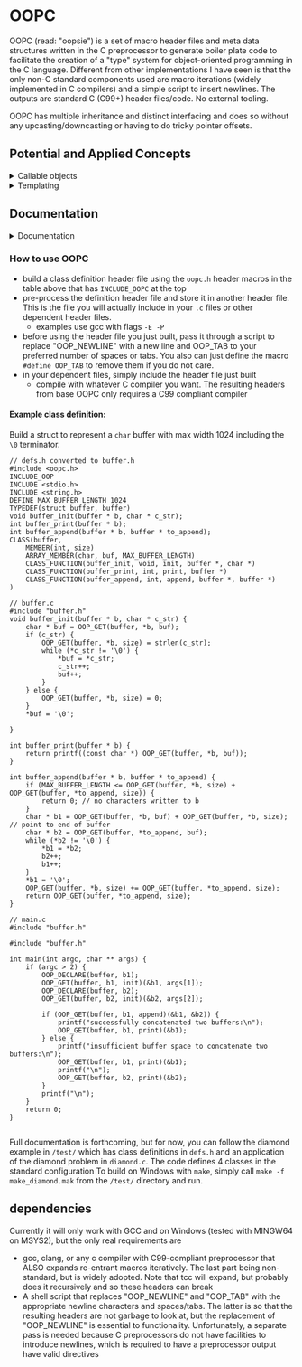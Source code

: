 # OOPC

OOPC (read: "oopsie") is a set of macro header files and meta data structures written in the C preprocessor to generate boiler plate code to facilitate the creation of a "type" system for object-oriented programming in the C language. Different from other implementations I have seen is that the only non-C standard components used are macro iterations (widely implemented in C compilers) and a simple script to insert newlines. The outputs are standard C (C99+) header files/code. No external tooling. 

OOPC has multiple inheritance and distinct interfacing and does so without any upcasting/downcasting or having to do tricky pointer offsets.

## Potential and Applied Concepts

<details><summary> Callable objects </summary><blockquote>

The `callable.def.h` file creates a callable object struct and associated macros that allow a user to implement an interface for another struct to be "callable". "Callable" here means there is a one-to-one association of the object to a function. In Python, this simply looks like 
```
class ObjToCall:
    def __call__(self, ...):
        # implementation

# to use
A = ObjToCall()
result = A() # "calls" the object
```

Since in pure C, we cannot make a struct executable, we cannot make the syntax work this simply, but we can get kind of close. The analogous behavior in OOPC is
```
// ObjToCall.def.h
TYPEDEF(struct ObjToCall, ObjToCall)
return_type my_func(ObjToCall *, other args...); // the function I want to call when "calling" the instance of ObjToCall. Implementation in some .c file

// if my_func returns void and the "other args" is actually a variadic, done. Otherwise, have wrap the function with the MAKE_CALLABLE macro
// define the class if my_func did not require MAKE_CALLABLE() macro
CLASS(ObjToCall,
    /* class declarations */
    IMPLEMENTS(Callable, call, my_func)
)

// else if MAKE_CALLABLE() macro was required
MAKE_CALLABLE(ObjToCall, return_type, my_func, other arg types...)
CLASS(ObjToCall,
    /* class declarations */
    IMPLEMENTS(Callable, call, GET_CALLABLE(ObjToCall, my_func))
)

// to use
DECLARE(ObjToCall, obj)
/* init obj code however you wish */
CALL(ObjToCall, obj, arguments...);  // "calls" the object

```

</blockquote></details>

<details><summary> Templating </summary><blockquote>

Templates are a big part of C++ and it is natural to want flexibility and configurability while maintaining type safety. Since macros can parameterize other macros, OOPC can also do templating although it can be unwieldy and require use of a lot of internal macros.

A simple example is if you wanted to create interfaces for general array types. These would be structs that look something like

```
struct array_int {
    size_t capacity;    // number of elements allocated for arr
    size_t size;        // number of elements current written to arr
    int * arr;          // array of integers
}
```

or 

```
struct array_double {
    size_t capacity;    // number of elements allocated for arr
    size_t size;        // number of elements current written to arr
    double * arr;       // array of integers
}
```

For type safety, we would want access to both, but we might also have functions that we might want to accept multiple array types, e.g. comparing two elements or getting their respective sizes. How to handle this? We can use interfaces to implement shared functionality or inheritance to give each typed array access to shared members or in probably in this case, both. Class extension or inheritance works well for the parts of these structs that are common, namely the members `capacity` and `size`. When we need to pass the objects into functions that accept either, however, the superclass doesn't know anything about the contents of the subclass and should not be responsible for maintaining any (type) safety or invariants. The key to the latter points then is to implement a shared interface. This interface can be passed along with a generic object to provide specificity and a context for an operation that is shared among the objects, but different. Templating can help use define these interfaces and subclasses.

So how do we create class templates to accommodate all our potential arrays? Well, first look at how we would construct each of these structs individually in OOPC.

```
// compare elements of an int array of size n at indices i and j
int array_int_compare(array_int * iarr, size_t i, size_t j);
size_t array_int_size(array_int * iarr);
CLASS(array_int,
    MEMBER(size_t, capacity)
    MEMBER(size_t, size)
    MEMBER(int *, arr)
    CLASS_FUNCTION(array_int_compare, int, compare, array_int *, size_t, size_t)
    CLASS_FUNCTION(array_int_size, size_t, size, array_int *)
)

int array_double_compare(array_double * darr, size_t i, size_t j);
size_t array_double_size(array_double * darr);
CLASS(array_double,
    MEMBER(size_t, capacity)
    MEMBER(size_t, size)
    MEMBER(double *, arr)
    CLASS_FUNCTION(array_double_compare, int, compare, array_double *, size_t, size_t)
    CLASS_FUNCTION(array_double_size, size_t, size, array_double *)
)
```

When members are shared, that generally means the base class should contain those members. When class members are shared, that generally means the interface should contain those members. And since we are templating away the type of the elements in the array, the type of the `arr` members needs to be templated, but where to put it? There are actually a few ways to do this in OOPC, but we'll go with the one that has a little more type safety (generics in C will always have some amount of type "un"-safety unless we are allowed to have C11 or never with `_Generic` selection). There is also a very efficient way to define the interface and class at the same time, but we will be a little more explicit here (and use fewer internal macros).

To indicate templating, we will use `##template_parameter` to indicate that template_parameter will be something our template has to handle. Our base class will look like

```
// declare base class
CLASS(array,
    MEMBER(size_t, capacity)
    MEMBER(size_t, size)
)
// declare template using generic objects for heterogenous types
CLASS(array_intf, 
    FUNCTION(NULL, int, compare, void *, size_t, size_t)
    FUNCTION(NULL, size_t, size, void *)
)
```

and we have to have declarations/definitions for each of the interface functions

Then our template will look like the following

```
#define TEMPLATE_ARRAY(type) \
TYPEDEF(struct array_##type, array_##type) \
int array_##type##_compare(void * arr, size_t i, size_t j); \
size_t array_##type##_size(void * arr); \
CLASS(array_##type, \
    EXTENDS(array) \
    MEMBER(type *, arr) \
    IMPLEMENTS(array_intf, compare, array_##type##_compare, size, array_##type##_size) \
)
```

Once we have .c files with the implementations of each interface function, we are almost completely done. The declarations for `array`, `array_intf`, and the `TEMPLATE_ARRAY(type)` macro would go into a `array.def.h` header file that would get converted to array.h for the base class. In either the same file or separate files for each type (for the later, they would also have to be `*.def.h` files that include `array.def.h`) all that one needs to do to declare a new array type is to call the `TEMPLATE_ARRAY()` macro:

```
TEMPLATE_ARRAY(int)
TEMPLATE_ARRAY(double)
TEMPLATE_ARRAY(long)
```

A few notes:
- The way we templated the types with macro concatenation means the types themselves must be valid identifiers, which would restrict us to non-pointer types and built-in types that are single words. This can be worked-around with a simple typedef to unify multi-word types (ex. long long -> llong) and pointers (double * -> pdouble).
- Since we are already putting `TEMPLATE_ARRAY()` in a .def.h file, which gets pre-processed 2x, we can actually have `TEMPLATE_ARRAY()` emit macros that include the templated implementations of the interface functions! This reduces the implementation of each array type to as little as a single (albet borderline unreadable) line...but that's some macro trickery that won't be expounded on here.

</blockquote></details>

## Documentation

<details><summary> Documentation </summary><blockquote>

<b>Public Macro Overview</b>

Reading the table, some general behavior/definitions:
- macro arguments in `[]` are options 
- as a general rule in this framework, types include all pointer de-referencing, e.g. the `type` of a double pointer is `double *`
- `array size`s are number of elements, not bytes
- `name`s must be valid identifiers
- `value`s should be in parentheses to avoid any commas being interpreted as arguments
- members are the name parts of a `struct`. MEMBER in the macro names generally refer to objects with a slight distinction for function objects in FUNCTION.
- opaque data types can be made in this framework, but then `OOP_GET`, `OOP_INTERFACE`, and `OOP_SUPER` will only work in files that have visibility to the type definitions. To implement oqaque data types, wrapper functions must be made for these macros.

| Macro | Description | Relationship to Class | Relationship to Instances | Implementation Status |
|-------|-------------|-----------------------|---------------------------|-----------------------|
| `CLASS(type, description)` | defines a `type` by its class and instances | defines the class | defines the instances | Done |
| *`MEMBER(type, name[, value])` | declare an instance member | N/A | Each instance struct has a member of `type` with `name` and default `value` | default values not yet implemented |
| *`ARRAY_MEMBER(type, name[, value], array size)` | declare an instance member array | N/A | Each instance struct has an array of `array size` members of `type` with `name` and default `value` | default values not yet implemented |
| *,**`FUNCTION(value, return type, name, arg types...)` | declare an instance member function | N/A | Each instance struct has a member function with `name` that takes `arg types` inputs and `return type` | default values not yet implemented |
| *`CLASS_MEMBER(type, name[, value])` | declare a class member | The class struct has a member of `type` with `name` and default `value` | N/A | default values not yet implemented |
| *`ARRAY_CLASS_MEMBER(type, name[, value], array size)` | declare a class member array | The class struct has an array of `array size` members of `type` with `name` and default `value` | N/A  | default values not yet implemented |
| *,**`CLASS_FUNCTION(value, return type, name, arg types...)` | declare a class member function | The class struct has a member function with `name` that takes `arg types` inputs and `return type` | N/A | default values not yet implemented |
| *`EXTENDS(type)` | inherit from `type` | N/A | creates a "has a" sub-typing relationship in the hierarchy between the current type's instance and `type`*** | Done |
| *`IMPLEMENTS(type[, interface function name, implementation name...pairs])` | implement interface `type` | creates a "has a" sub-typing relationship in the hierarchy between the current type's class and `type`*** | N/A | Done |
| `OOP_SUPER(type, instance[, parent])` | resolve the `instance` as its `parent` based on the `type` definition | N/A | `type` was defined with `EXTENDS(parent)` | Done |
| `OOP_INTERFACE(type, instance[, interface])` | resolve the `instance` by its implementation of `interface` based on the `type` definition | `type` as defined with `IMPLEMENTS(interface[, pairs of interface functions and their implementations])` | Done |
| `OOP_GET(type, instance, attribute)` | resolve the `attribute` member of `instance` based on the `type` definition <br /> used for both "getting" and "setting" | N/A | class members are searched after instance members but the class hierarchy is searched before the instance hierarchy | Done |
| `OOP_INIT(type, inst)` | initialize an instance | N/A | initializes the instance by linking it to its class definition <br /> This should only be used directly when initializing supertype instances, i.e. when writing initialization functions for children | Done, but will expand to `do {} while (0)` in the future |
| `OOP_DECLARE(type, inst)` | declare an instance of `type` | N/A | declare and partially initialize an instance | Done, but will be unnecessary when OOP_INIT is "fixed" |
| `TYPEDEF(type, alias)` | protected `typedef type alias` to prevent conflicts with C typedef restrictions | N/A | N/A | Done |

*Only used within `description of `CLASS` macro

**FUNCTIONs are treated as and can be declared as MEMBERs (as they are members of `struct`s!). FUNCTION is merely a convenience to also wrap boiler plate code for establishing types based on the function specification. To have a MEMBER that is a function object, the appropriate typedef needs to be manually set beforehand. Doing so probably results in more type-safe use of function members.

***See "Is-a vs. Has-a, Extends vs Implements, Sub-class vs Interface" (in progress)

</blockquote></details>

### How to use OOPC

- build a class definition header file using the `oopc.h` header macros in the table above that has `INCLUDE_OOPC` at the top
- pre-process the definition header file and store it in another header file. This is the file you will actually include in your `.c` files or other dependent header files.
    - examples use gcc with flags `-E -P`
- before using the header file you just built, pass it through a script to replace "OOP_NEWLINE" with a new line and OOP_TAB to your preferred number of spaces or tabs. You also can just define the macro `#define OOP_TAB` to remove them if you do not care.
- in your dependent files, simply include the header file just built
    - compile with whatever C compiler you want. The resulting headers from base OOPC only requires a C99 compliant compiler

#### Example class definition:

Build a struct to represent a `char` buffer with max width 1024 including the `\0` terminator.
```
// defs.h converted to buffer.h
#include <oopc.h>
INCLUDE_OOP
INCLUDE <stdio.h>
INCLUDE <string.h>
DEFINE MAX_BUFFER_LENGTH 1024
TYPEDEF(struct buffer, buffer)
void buffer_init(buffer * b, char * c_str);
int buffer_print(buffer * b);
int buffer_append(buffer * b, buffer * to_append);
CLASS(buffer, 
    MEMBER(int, size)
    ARRAY_MEMBER(char, buf, MAX_BUFFER_LENGTH)
    CLASS_FUNCTION(buffer_init, void, init, buffer *, char *)
    CLASS_FUNCTION(buffer_print, int, print, buffer *)
    CLASS_FUNCTION(buffer_append, int, append, buffer *, buffer *)
)

// buffer.c
#include "buffer.h"
void buffer_init(buffer * b, char * c_str) {
    char * buf = OOP_GET(buffer, *b, buf);
    if (c_str) {
        OOP_GET(buffer, *b, size) = strlen(c_str);
        while (*c_str != '\0') {
            *buf = *c_str;
            c_str++;
            buf++;
        }
    } else {
        OOP_GET(buffer, *b, size) = 0;
    }
    *buf = '\0';
    
}

int buffer_print(buffer * b) {
    return printf((const char *) OOP_GET(buffer, *b, buf));
}

int buffer_append(buffer * b, buffer * to_append) {
    if (MAX_BUFFER_LENGTH <= OOP_GET(buffer, *b, size) + OOP_GET(buffer, *to_append, size)) {
        return 0; // no characters written to b
    }
    char * b1 = OOP_GET(buffer, *b, buf) + OOP_GET(buffer, *b, size); // point to end of buffer
    char * b2 = OOP_GET(buffer, *to_append, buf);
    while (*b2 != '\0') {
        *b1 = *b2;
        b2++;
        b1++;
    }
    *b1 = '\0';
    OOP_GET(buffer, *b, size) += OOP_GET(buffer, *to_append, size);
    return OOP_GET(buffer, *to_append, size);
}

// main.c
#include "buffer.h"

#include "buffer.h"

int main(int argc, char ** args) {
    if (argc > 2) {
        OOP_DECLARE(buffer, b1);
        OOP_GET(buffer, b1, init)(&b1, args[1]);
        OOP_DECLARE(buffer, b2);
        OOP_GET(buffer, b2, init)(&b2, args[2]);

        if (OOP_GET(buffer, b1, append)(&b1, &b2)) {
            printf("successfully concatenated two buffers:\n");
            OOP_GET(buffer, b1, print)(&b1);
        } else {
            printf("insufficient buffer space to concatenate two buffers:\n");
            OOP_GET(buffer, b1, print)(&b1);
            printf("\n");
            OOP_GET(buffer, b2, print)(&b2);
        }
        printf("\n");
    }
    return 0;
}


```

Full documentation is forthcoming, but for now, you can follow the diamond example in `/test/` which has class definitions in `defs.h` and an application of the diamond problem in `diamond.c`. The code defines 4 classes in the standard configuration To build on Windows with `make`, simply call `make -f make_diamond.mak` from the `/test/` directory and run. 

## dependencies

Currently it will only work with GCC and on Windows (tested with MINGW64 on MSYS2), but the only real requirements are

- gcc, clang, or any c compiler with C99-compliant preprocessor that ALSO expands re-entrant macros iteratively. The last part being non-standard, but is widely adopted. Note that tcc will expand, but probably does it recursively and so these headers can break
- A shell script that replaces "OOP_NEWLINE" and "OOP_TAB" with the appropriate newline characters and spaces/tabs. The latter is so that the resulting headers are not garbage to look at, but the replacement of "OOP_NEWLINE" is essential to functionality. Unfortunately, a separate pass is needed because C preprocessors do not have facilities to introduce newlines, which is required to have a preprocessor output have valid directives